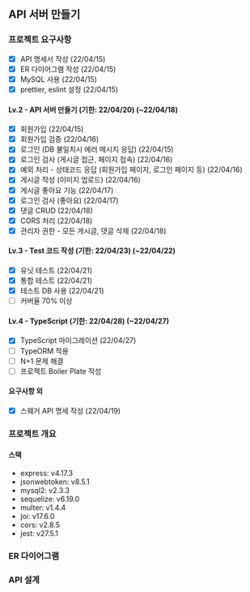 ## API 서버 만들기

### 프로젝트 요구사항
- [x] API 명세서 작성 (22/04/15)
- [x] ER 다이어그램 작성 (22/04/15)
- [x] MySQL 사용 (22/04/15)
- [x] prettier, eslint 설정 (22/04/15)
#### Lv.2 - API 서버 만들기 (기한: 22/04/20) (~22/04/18)
- [x] 회원가입 (22/04/15)
- [x] 회원가입 검증 (22/04/16)
- [x] 로그인 (DB 불일치시 에러 메시지 응답) (22/04/15)
- [x] 로그인 검사 (게시글 접근, 페이지 접속) (22/04/16)
- [x] 예외 처리 - 상태코드 응답 (회원가입 페이지, 로그인 페이지 등) (22/04/16)
- [x] 게시글 작성 (이미지 업로드) (22/04/16)
- [x] 게시글 좋아요 기능 (22/04/17)
- [x] 로그인 검사 (좋아요) (22/04/17)
- [x] 댓글 CRUD (22/04/18)
- [x] CORS 처리 (22/04/18)
- [x] 관리자 권한 - 모든 게시글, 댓글 삭제 (22/04/18)
#### Lv.3 - Test 코드 작성 (기한: 22/04/23) (~22/04/22)
- [x] 유닛 테스트 (22/04/21)
- [x] 통합 테스트 (22/04/21)
- [x] 테스트 DB 사용 (22/04/21)
- [ ] 커버율 70% 이상
#### Lv.4 - TypeScript (기한: 22/04/28) (~22/04/27)
- [x] TypeScript 마이그레이션 (22/04/27)
- [ ] TypeORM 적용
- [ ] N+1 문제 해결
- [ ] 프로젝트 Boiler Plate 작성

#### 요구사항 외
- [x] 스웨거 API 명세 작성 (22/04/19)

### 프로젝트 개요
#### 스택 
- express: v4.17.3   
- jsonwebtoken: v8.5.1   
- mysql2: v2.3.3
- sequelize: v6.19.0    
- multer: v1.4.4
- joi: v17.6.0
- cors: v2.8.5
- jest: v27.5.1

### ER 다이어그램

### API 설계
